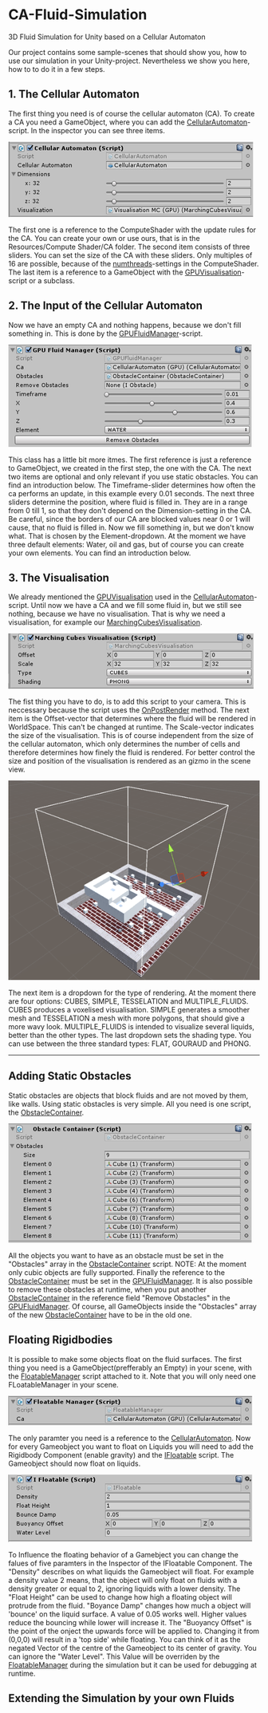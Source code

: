 # CA-Fluid-Simulation
3D Fluid Simulation for Unity based on a Cellular Automaton

Our project contains some sample-scenes that should show you, how to use our simulation in your Unity-project. Nevertheless we show you here, how to to do it in a few steps.


## 1. The Cellular Automaton

The first thing you need is of course the cellular automaton (CA). To create a CA you need a GameObject, where you can add the [CellularAutomaton](https://github.com/Frager/CA-Fluid-Simulation/blob/master/Cellular%20Automaton%20on%20GPU/Assets/Scripts/GPU%20Fluid%20CA/CellularAutomaton.cs)-script. In the inspector you can see three items. 

![](Images/CAInspector.PNG)

The first one is a reference to the ComputeShader with the update rules for the CA. You can create your own or use ours, that is in the Resources/Compute Shader/CA folder. The second item consists of three sliders. You can set the size of the CA with these sliders. Only multiples of 16 are possible, because of the [numthreads](https://msdn.microsoft.com/de-de/library/windows/desktop/ff471442(v=vs.85).aspx)-settings in the ComputeShader. The last item is a reference to a GameObject with the [GPUVisualisation](https://github.com/Frager/CA-Fluid-Simulation/blob/master/Cellular%20Automaton%20on%20GPU/Assets/Scripts/GPU%20Fluid%20CA/Visualisation/GPUVisualisation.cs)-script or a subclass.


## 2. The Input of the Cellular Automaton

Now we have an empty CA and nothing happens, because we don't fill something in. This is done by the [GPUFluidManager](https://github.com/Frager/CA-Fluid-Simulation/blob/master/Cellular%20Automaton%20on%20GPU/Assets/Scripts/GPU%20Fluid%20CA/GPUFluidManager.cs)-script.

![](Images/GPUFluidManagerInspector.PNG)

This class has a little bit more itmes. The first reference is just a reference to GameObject, we created in the first step, the one with the CA. The next two items are optional and only relevant if you use static obstacles. You can find an introduction below. The Timeframe-slider determines how often the ca performs an update, in this example every 0.01 seconds. The next three sliders determine the position, where fluid is filled in. They are in a range from 0 till 1, so that they don't depend on the Dimension-setting in the CA. Be careful, since the borders of our CA are blocked values near 0 or 1 will cause, that no fluid is filled in. Now we fill something in, but we don't know what. That is chosen by the Element-dropdown. At the moment we have three default elements: Water, oil and gas, but of course you can create your own elements. You can find an introduction below.


## 3. The Visualisation 

We already mentioned the [GPUVisualisation](https://github.com/Frager/CA-Fluid-Simulation/blob/master/Cellular%20Automaton%20on%20GPU/Assets/Scripts/GPU%20Fluid%20CA/Visualisation/GPUVisualisation.cs) used in the [CellularAutomaton](https://github.com/Frager/CA-Fluid-Simulation/blob/master/Cellular%20Automaton%20on%20GPU/Assets/Scripts/GPU%20Fluid%20CA/CellularAutomaton.cs)-script. Until now we have a CA and we fill some fluid in, but we still see nothing, because we have no visualisation. That is why we need a visualisation, for example our [MarchingCubesVisualisation](https://github.com/Frager/CA-Fluid-Simulation/blob/master/Cellular%20Automaton%20on%20GPU/Assets/Scripts/GPU%20Fluid%20CA/Visualisation/MarchingCubesVisualisation.cs).

![](Images/MCVisualisationInspector.PNG)

The fist thing you have to do, is to add this script to your camera. This is neccessary because the script uses the [OnPostRender](https://docs.unity3d.com/ScriptReference/MonoBehaviour.OnPostRender.html) method. The next item is the Offset-vector that determines where the fluid will be rendered in WorldSpace. This can't be changed at runtime. The Scale-vector indicates the size of the visualisation. This is of course independent from the size of the cellular automaton, which only determines the number of cells and therefore determines how finely the fluid is rendered. For better control the size and position of the visualisation is rendered as an gizmo in the scene view.

![](Images/Gizmo.PNG)

The next item is a dropdown for the type of rendering. At the moment there are four options: CUBES, SIMPLE, TESSELATION and MULTIPLE\_FLUIDS. CUBES produces a voxelised visualisation. SIMPLE generates a smoother mesh and TESSELATION a mesh with more polygons, that should give a more wavy look. MULTIPLE\_FLUIDS is intended to visualize several liquids, better than the other types. The last dropdown sets the shading type. You can use between the three standard types: FLAT, GOURAUD and PHONG.


----------



## Adding Static Obstacles

Static obstacles are objects that block fluids and are not moved by them, like walls. Using static obstacles is very simple. All you need is one script, the [ObstacleContainer](https://github.com/Frager/CA-Fluid-Simulation/blob/master/Cellular%20Automaton%20on%20GPU/Assets/Scripts/GPU%20Fluid%20CA/Interfaces/ObstacleContainer.cs).

![](Images/ObstacleContainerInspector.PNG)

All the objects you want to have as an obstacle must be set in the "Obstacles" array in the [ObstacleContainer](https://github.com/Frager/CA-Fluid-Simulation/blob/master/Cellular%20Automaton%20on%20GPU/Assets/Scripts/GPU%20Fluid%20CA/Interfaces/ObstacleContainer.cs) script. NOTE: At the moment only cubic objects are fully supported. Finally the reference to the [ObstacleContainer](https://github.com/Frager/CA-Fluid-Simulation/blob/master/Cellular%20Automaton%20on%20GPU/Assets/Scripts/GPU%20Fluid%20CA/Interfaces/ObstacleContainer.cs) must be set in the [GPUFluidManager](https://github.com/Frager/CA-Fluid-Simulation/blob/master/Cellular%20Automaton%20on%20GPU/Assets/Scripts/GPU%20Fluid%20CA/GPUFluidManager.cs). It is also possible to remove these obstacles at runtime, when you put another [ObstacleContainer](https://github.com/Frager/CA-Fluid-Simulation/blob/master/Cellular%20Automaton%20on%20GPU/Assets/Scripts/GPU%20Fluid%20CA/Interfaces/ObstacleContainer.cs) in the reference field "Remove Obstacles" in the [GPUFluidManager](https://github.com/Frager/CA-Fluid-Simulation/blob/master/Cellular%20Automaton%20on%20GPU/Assets/Scripts/GPU%20Fluid%20CA/GPUFluidManager.cs). Of course, all GameObjects inside the "Obstacles" array of the new [ObstacleContainer](https://github.com/Frager/CA-Fluid-Simulation/blob/master/Cellular%20Automaton%20on%20GPU/Assets/Scripts/GPU%20Fluid%20CA/Interfaces/ObstacleContainer.cs) have to be in the old one.

## Floating Rigidbodies

It is possible to make some objects float on the fluid surfaces. The first thing you need is a GameObject(prefferably an Empty) in your scene, with the [FloatableManager](https://github.com/Frager/CA-Fluid-Simulation/blob/master/Cellular%20Automaton%20on%20GPU/Assets/Scripts/GPU%20Fluid%20CA/Interfaces/FloatableManager.cs) script attached to it. Note that you will only need one FLoatableManager in your scene.

![](Images/FloatableManagerInspector.PNG)

The only paramter you need is a reference to the [CellularAutomaton](https://github.com/Frager/CA-Fluid-Simulation/blob/master/Cellular%20Automaton%20on%20GPU/Assets/Scripts/GPU%20Fluid%20CA/CellularAutomaton.cs). Now for every Gameobject you want to float on Liquids you will need to add the Rigidbody Component (enable gravity) and the [IFloatable](https://github.com/Frager/CA-Fluid-Simulation/blob/master/Cellular%20Automaton%20on%20GPU/Assets/Scripts/GPU%20Fluid%20CA/Interfaces/IFloatable.cs) script. The Gameobject should now float on liquids.

![](Images/IFloatableInspector.PNG)

To Influence the floating behavior of a Gamebject you can change the falues of five paramters in the Inspector of the IFloatable Component. The "Density" describes on what liquids the Gameobject will float. For example a density value 2 means, that the object will only float on fluids with a density greater or equal to 2, ignoring liquids with a lower density. The "Float Height" can be used to change how high a floating object will protrude from the fluid. "Boyance Damp" changes how much a object will 'bounce' on the liquid surface. A value of 0.05 works well. Higher values reduce the bouncing while lower will increase it. The "Buoyancy Offset" is the point of the onject the upwards force will be applied to. Changing it from (0,0,0) will result in a 'top side' while floating. You can think of it as the negated Vector of the centre of the Gameobject to its center of gravity. You can ignore the "Water Level". This Value will be overriden by the [FloatableManager](https://github.com/Frager/CA-Fluid-Simulation/blob/master/Cellular%20Automaton%20on%20GPU/Assets/Scripts/GPU%20Fluid%20CA/Interfaces/FloatableManager.cs) during the simulation but it can be used for debugging at runtime.

## Extending the Simulation by your own Fluids
